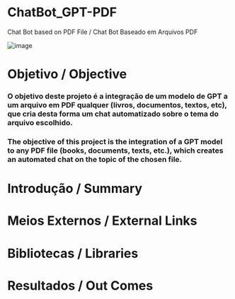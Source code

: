 # ChatBot_GPT-PDF
Chat Bot based on PDF File / Chat Bot Baseado em Arquivos PDF

![image](https://github.com/LealDias/ChatBot_GPT-PDF/assets/70763447/b532d928-a64e-4549-b748-51eb5aa442ae)


# Objetivo / Objective

### O objetivo deste projeto é a integração de um modelo de GPT a um arquivo em PDF qualquer (livros, documentos, textos, etc), que cria desta forma um chat automatizado sobre o tema do arquivo escolhido.
### The objective of this project is the integration of a GPT model to any PDF file (books, documents, texts, etc.), which creates an automated chat on the topic of the chosen file.

# Introdução / Summary


# Meios Externos / External Links


# Bibliotecas / Libraries


# Resultados / Out Comes


